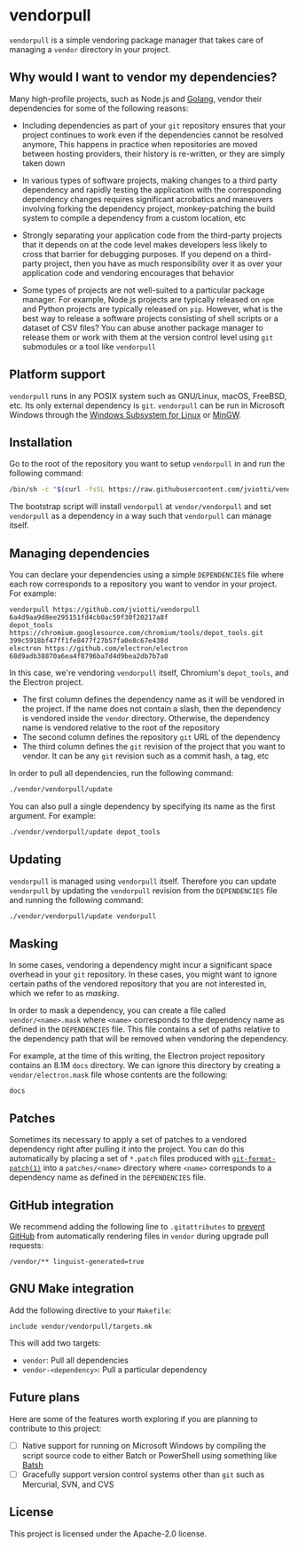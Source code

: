 vendorpull
==========

`vendorpull` is a simple vendoring package manager that takes care of managing
a `vendor` directory in your project.

Why would I want to vendor my dependencies?
-------------------------------------------

Many high-profile projects, such as Node.js and
[Golang](https://blog.filippo.io/most-go-tools-now-work-with-go15vendorexperiment/),
vendor their dependencies for some of the following reasons:

- Including dependencies as part of your `git` repository ensures that your
  project continues to work even if the dependencies cannot be resolved
  anymore, This happens in practice when repositories are moved between hosting
  providers, their history is re-written, or they are simply taken down

- In various types of software projects, making changes to a third party
  dependency and rapidly testing the application with the corresponding
  dependency changes requires significant acrobatics and maneuvers involving
  forking the dependency project, monkey-patching the build system to compile a
  dependency from a custom location, etc

- Strongly separating your application code from the third-party projects that
  it depends on at the code level makes developers less likely to cross that
  barrier for debugging purposes. If you depend on a third-party project, then
  you have as much responsibility over it as over your application code and
  vendoring encourages that behavior

- Some types of projects are not well-suited to a particular package manager.
  For example, Node.js projects are typically released on `npm` and Python
  projects are typically released on `pip`. However, what is the best way to
  release a software projects consisting of shell scripts or a dataset of CSV
  files? You can abuse another package manager to release them or work with
  them at the version control level using `git` submodules or a tool like
  `vendorpull`

Platform support
----------------

`vendorpull` runs in any POSIX system such as GNU/Linux, macOS, FreeBSD, etc.
Its only external dependency is `git`. `vendorpull` can be run in Microsoft
Windows through the [Windows Subsystem for
Linux](https://docs.microsoft.com/en-us/windows/wsl/) or
[MinGW](https://sourceforge.net/projects/mingw/).

Installation
------------

Go to the root of the repository you want to setup `vendorpull` in and run the
following command:

```sh
/bin/sh -c "$(curl -fsSL https://raw.githubusercontent.com/jviotti/vendorpull/master/bootstrap.sh -H "Cache-Control: no-cache, no-store, must-revalidate")"
```

The bootstrap script will install `vendorpull` at `vendor/vendorpull` and set
`vendorpull` as a dependency in a way such that `vendorpull` can manage itself.

Managing dependencies
---------------------

You can declare your dependencies using a simple `DEPENDENCIES` file where each
row corresponds to a repository you want to vendor in your project. For example:

```
vendorpull https://github.com/jviotti/vendorpull 6a4d9aa9d8ee295151fd4cb0ac59f30f20217a8f
depot_tools https://chromium.googlesource.com/chromium/tools/depot_tools.git 399c5918bf47ff1fe8477f27b57fa0e8c67e438d
electron https://github.com/electron/electron 68d9adb38870a6ea4f8796ba7d4d9bea2db7b7a0
```

In this case, we're vendoring `vendorpull` itself, Chromium's `depot_tools`,
and the Electron project.

- The first column defines the dependency name as it will be vendored in the
  project. If the name does not contain a slash, then the dependency is
  vendored inside the `vendor` directory. Otherwise, the dependency name is
  vendored relative to the root of the repository
- The second column defines the repository `git` URL of the dependency
- The third column defines the `git` revision of the project that you want to
  vendor. It can be any `git` revision such as a commit hash, a tag, etc

In order to pull all dependencies, run the following command:

```sh
./vendor/vendorpull/update
```

You can also pull a single dependency by specifying its name as the first argument. For example:

```sh
./vendor/vendorpull/update depot_tools
```

Updating
--------

`vendorpull` is managed using `vendorpull` itself. Therefore you can update
`vendorpull` by updating the `vendorpull` revision from the `DEPENDENCIES` file
and running the following command:

```sh
./vendor/vendorpull/update vendorpull
```

Masking
-------

In some cases, vendoring a dependency might incur a significant space overhead
in your `git` repository. In these cases, you might want to ignore certain
paths of the vendored repository that you are not interested in, which we refer
to as *masking*.

In order to mask a dependency, you can create a file called
`vendor/<name>.mask` where `<name>` corresponds to the dependency name as
defined in the `DEPENDENCIES` file. This file contains a set of paths relative
to the dependency path that will be removed when vendoring the dependency.

For example, at the time of this writing, the Electron project repository
contains an 8.1M `docs` directory. We can ignore this directory by creating a
`vendor/electron.mask` file whose contents are the following:

```
docs
```

Patches
-------

Sometimes its necessary to apply a set of patches to a vendored dependency
right after pulling it into the project. You can do this automatically by
placing a set of `*.patch` files produced with
[`git-format-patch(1)`](http://schacon.github.io/git/git-format-patch.html)
into a `patches/<name>` directory where `<name>` corresponds to a dependency
name as defined in the `DEPENDENCIES` file.

GitHub integration
------------------

We recommend adding the following line to `.gitattributes` to [prevent
GitHub](https://docs.github.com/en/github/administering-a-repository/managing-repository-settings/customizing-how-changed-files-appear-on-github)
from automatically rendering files in `vendor` during upgrade pull requests:

```
/vendor/** linguist-generated=true
```

GNU Make integration
--------------------

Add the following directive to your `Makefile`:

```make
include vendor/vendorpull/targets.mk
```

This will add two targets:

- `vendor`: Pull all dependencies
- `vendor-<dependency>`: Pull a particular dependency

Future plans
------------

Here are some of the features worth exploring if you are planning to contribute
to this project:

- [ ] Native support for running on Microsoft Windows by compiling the script
  source code to either Batch or PowerShell using something like
  [Batsh](https://github.com/batsh-dev-team/Batsh)
- [ ] Gracefully support version control systems other than `git` such as
  Mercurial, SVN, and CVS

License
-------

This project is licensed under the Apache-2.0 license.
